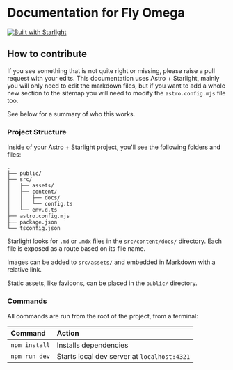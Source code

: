 # Documentation for Fly Omega

[![Built with Starlight](https://astro.badg.es/v2/built-with-starlight/tiny.svg)](https://starlight.astro.build)

## How to contribute

If you see something that is not quite right or missing, please raise a pull request with your edits. This documentation uses Astro + Starlight, mainly you will only need to edit the markdown files, but if you want to add a whole new section to the sitemap you will need to modify the `astro.config.mjs` file too.

See below for a summary of who this works.

### Project Structure

Inside of your Astro + Starlight project, you'll see the following folders and files:

```
.
├── public/
├── src/
│   ├── assets/
│   ├── content/
│   │   ├── docs/
│   │   └── config.ts
│   └── env.d.ts
├── astro.config.mjs
├── package.json
└── tsconfig.json
```

Starlight looks for `.md` or `.mdx` files in the `src/content/docs/` directory. Each file is exposed as a route based on its file name.

Images can be added to `src/assets/` and embedded in Markdown with a relative link.

Static assets, like favicons, can be placed in the `public/` directory.

### Commands

All commands are run from the root of the project, from a terminal:

| Command       | Action                                      |
| :------------ | :------------------------------------------ |
| `npm install` | Installs dependencies                       |
| `npm run dev` | Starts local dev server at `localhost:4321` |
